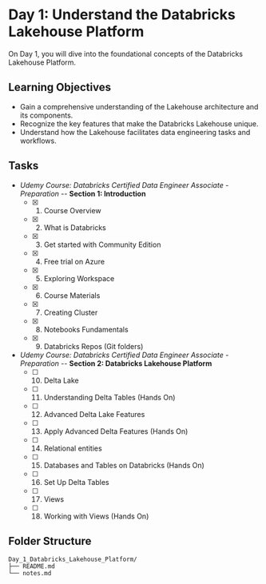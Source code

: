 # Day 1: Understand the Databricks Lakehouse Platform

On Day 1, you will dive into the foundational concepts of the Databricks Lakehouse Platform. 


## Learning Objectives

- Gain a comprehensive understanding of the Lakehouse architecture and its components.
- Recognize the key features that make the Databricks Lakehouse unique.
- Understand how the Lakehouse facilitates data engineering tasks and workflows.


## Tasks

- *Udemy Course: Databricks Certified Data Engineer Associate - Preparation* -- **Section 1: Introduction**
  * [x] 1. Course Overview
  * [x] 2. What is Databricks
  * [x] 3. Get started with Community Edition
  * [x] 4. Free trial on Azure
  * [x] 5. Exploring Workspace
  * [x] 6. Course Materials
  * [x] 7. Creating Cluster
  * [x] 8. Notebooks Fundamentals
  * [x] 9. Databricks Repos (Git folders)

- *Udemy Course: Databricks Certified Data Engineer Associate - Preparation* -- **Section 2: Databricks Lakehouse Platform**
  * [ ] 10. Delta Lake
  * [ ] 11. Understanding Delta Tables (Hands On)
  * [ ] 12. Advanced Delta Lake Features
  * [ ] 13. Apply Advanced Delta Features (Hands On)
  * [ ] 14. Relational entities
  * [ ] 15. Databases and Tables on Databricks (Hands On)
  * [ ] 16. Set Up Delta Tables
  * [ ] 17. Views
  * [ ] 18. Working with Views (Hands On)


## Folder Structure

```
Day_1_Databricks_Lakehouse_Platform/
├── README.md
└── notes.md
```
